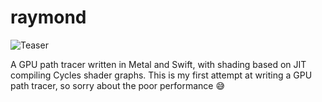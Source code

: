 # raymond
![Teaser](assets/teaser.png)

A GPU path tracer written in Metal and Swift, with shading based on JIT compiling Cycles shader graphs.
This is my first attempt at writing a GPU path tracer, so sorry about the poor performance 😅
